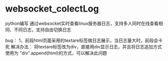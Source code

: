 # websocket_colectLog
python编写 通过websocket实时查看linux服务器日志，支持多人同时在线查看相同、不同日志，支持自由切换日志

bug：
  1、前段html页面采用的textare标签做日志展示，当日志量大时，前段会卡死
    解决办法：
      将textare标签改为div，直接用div显示日志，并且将日志追加方式使用为 "div".append(html)的方式，可以解决此问题
